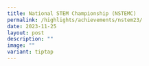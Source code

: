 ```yaml
---
title: National STEM Championship (NSTEMC)
permalink: /highlights/achievements/nstem23/
date: 2023-11-25
layout: post
description: ""
image: ""
variant: tiptap
---
```

